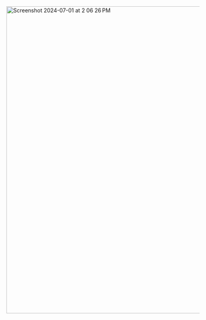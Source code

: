 <img width="800" alt="Screenshot 2024-07-01 at 2 06 26 PM" src="https://github.com/andresdanfernandez/Falling-Fish-Frenzy/assets/46586316/23d16d39-4045-4b3b-9288-442a3858709e">
